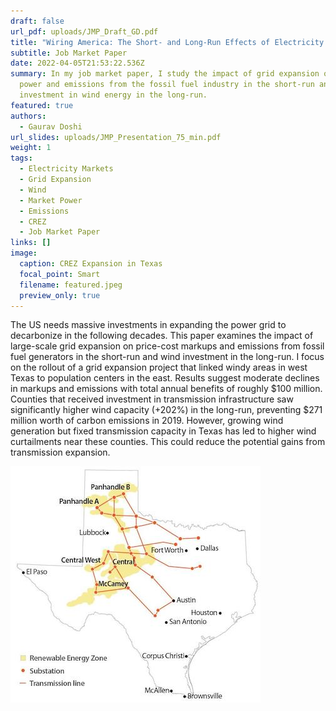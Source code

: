 ```yaml
---
draft: false
url_pdf: uploads/JMP_Draft_GD.pdf
title: "Wiring America: The Short- and Long-Run Effects of Electricity Grid Expansion"
subtitle: Job Market Paper
date: 2022-04-05T21:53:22.536Z
summary: In my job market paper, I study the impact of grid expansion on market
  power and emissions from the fossil fuel industry in the short-run and
  investment in wind energy in the long-run.
featured: true
authors:
  - Gaurav Doshi
url_slides: uploads/JMP_Presentation_75_min.pdf
weight: 1
tags:
  - Electricity Markets
  - Grid Expansion
  - Wind
  - Market Power
  - Emissions
  - CREZ
  - Job Market Paper
links: []
image:
  caption: CREZ Expansion in Texas
  focal_point: Smart
  filename: featured.jpeg
  preview_only: true
---
```

The US needs massive investments in expanding the power grid to decarbonize in the following decades. This paper examines the impact of large-scale grid expansion on price-cost markups and emissions from fossil fuel generators in the short-run and wind investment in the long-run. I focus on the rollout of a grid expansion project that linked windy areas in west Texas to population centers in the east. Results suggest moderate declines in markups and emissions with total annual benefits of roughly $100 million. Counties that received investment in transmission infrastructure saw significantly higher wind capacity (+202%) in the long-run, preventing $271 million worth of carbon emissions in 2019. However, growing wind generation but fixed transmission capacity in Texas has led to higher wind curtailments near these counties. This could reduce the potential gains from transmission expansion.

![](featured.jpeg)